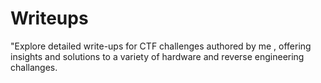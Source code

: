 # Writeups
"Explore detailed write-ups for CTF challenges authored by me , offering insights and solutions to a variety of hardware and reverse engineering challanges.
